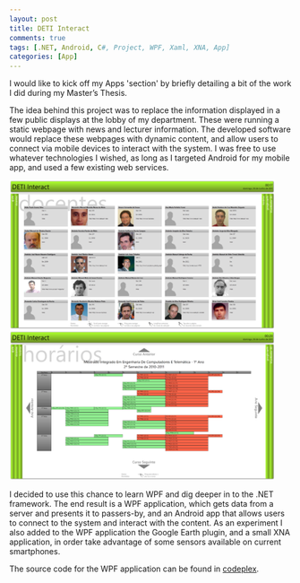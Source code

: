 ```yaml
---
layout: post
title: DETI Interact
comments: true
tags: [.NET, Android, C#, Project, WPF, Xaml, XNA, App]
categories: [App]
---
```

I would like to kick off my Apps 'section' by briefly detailing a bit of the work I did during my Master’s Thesis.

The idea behind this project was to replace the information displayed in a few public displays at the lobby of my department. These were running a static webpage with news and lecturer information. The developed software would replace these webpages with dynamic content, and allow users to connect via mobile devices to interact with the system. I was free to use whatever technologies I wished, as long as I targeted Android for my mobile app, and used a few existing web services.
<!--more-->

<img src="../assets/deti1.png" alt="deti1" width="474" height="266" />
<img src="../assets/deti2.png" alt="deti2" width="474" height="266" />

I decided to use this chance to learn WPF and dig deeper in to the .NET framework. The end result is a WPF application, which gets data from a server and presents it to passers-by, and an Android app that allows users to connect to the system and interact with the content. As an experiment I also added to the WPF application the Google Earth plugin, and a small XNA application, in order take advantage of some sensors available on current smartphones.

The source code for the WPF application can be found in <a href="http://detiinteract.codeplex.com">codeplex</a>.
